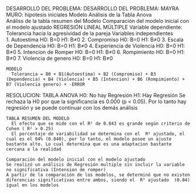DESARROLLO DEL PROBLEMA: 
DESARROLLO DEL PROBLEMA: 
    MAYRA MURO: hipotesis iniciales
                Modelo
                Análisis de la Tabla Anova  
                Análiss de la tabla resumen del Modelo
                Comparación del modelo inicial con el modelo ajustado 
  REGRESIÓN LINEAL MÚLTIPLE
    Variable dependiente: Tolerancia hacia la agresividad de la pareja
    Variables independientes  
        1. Autoestima                 H0: B=0       H1: B≠0
        2. Compromiso                 H0: B=0       H1: B≠0
        3. Escala de Dependencia      H0: B=0       H1: B≠0
        4. Experiencia de Violencia   H0: B=0       H1: B≠0
        5. Intencion de Romper        H0: B=0       H1: B≠0
        6. Rompimiento                H0: B=0       H1: B≠0
        7. Violencia de genero        H0: B=0       H1: B≠0

    MODELO
      Tolerancia = B0 + B1(Autoestima) + B2 (Compromiso) + B3 (Dependencia) + B4 (Violencia) + B5 (Intencion) + B6 (Rompimiento) + B7 (Violencia genero) + -ERROR
  
  RESOLUCION:
    TABLA ANOVA 
      H0: No hay Regresión
      H1: Hay Regresión 
      Se rechaza la H0 por que la significancia es 0.000 (p < 0.05). Por lo tanto hay regresión y se puede continuar con los demás análisis 
      
    TABLA RESUMEN DEL MODELO
      El efecto que se mide con el R² de 0.843 es grande según criterio de Cohen ( R² > 0.25)
      El porcentaje de variabilidad se determina con el  R² ajustado, el cual es el 84% (0.840), por lo tanto, el modelo posee un ajuste bastante alto. Lo cual determina que es una adaptacion bastante cercana a la realidad 
     
    Comparación del modelo inicial con el modelo ajustado 
    Se realizó un análisis de Regresión multiple sin incluir la variable no significativa (Intension de romper)
    A partir de la comparación de los modelos, se determinó que no existen diferencias significativas entre ambos, siendo el  R² ajustado  (0.84) igual en los modelos 

